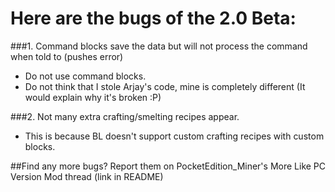 Here are the bugs of the 2.0 Beta:
=============================
###1. Command blocks save the data but will not process the command when told to (pushes error)
* Do not use command blocks.
* Do not think that I stole Arjay's code, mine is completely different (It would explain why it's broken :P)

###2. Not many extra crafting/smelting recipes appear.
* This is because BL doesn't support custom crafting recipes with custom blocks.

##Find any more bugs? Report them on PocketEdition_Miner's More Like PC Version Mod thread (link in README)
